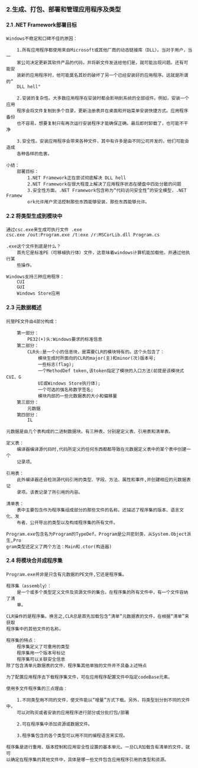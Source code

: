 ### 2.生成、打包、部署和管理应用程序及类型

#### 2.1 .NET Framework部署目标

    Windows不稳定和口碑不佳的原因：

        1.所有应用程序都使用来自Microsoft或其他厂商的动态链接库（DLL）。当对于用户，当一
        家公司决定更新其软件产品的代码，并将新文件发送给他们是，就可能出现问题。还有可能安
        装新的应用程序时，他可能莫名其妙的破坏了另一个已经安装好的应用程序。这就是所谓的“
        DLL hell"

        2.安装的复杂性。大多数应用程序在安装时都会影响到系统的全部组件。例如，安装一个应用
        程序会将文件复制到多个目录，更新注册表并在桌面和开始菜单安装快捷方式。应用程序备份
        也不容易，想要复制只有再次运行安装程序才能确保正确。最后即时卸载了，也可能不干净

        3.安全性。安装应用程序会带来各种文件，其中有许多是由不同公司开发的，他们可能会造成
        各种各样的危害。

    小结：
        部署目标：
            1.NET Framework正在尝试彻底解决 DLL hell
            2.NET Framework在很大程度上解决了应用程序状态在硬盘中四处分散的问题
            3.安全性方面，.NET Framework包含称为“代码访问安全性”的安全模型，.NET Framew
            ork允许用户灵活控制那些东西能够安装，那些东西能够允许。

#### 2.2 将类型生成到模块中

    通过csc.exe来生成可执行文件 .exe
    csc.exe /out:Program.exe /t:exe /r:MSCorLib.dll Program.cs

    .exe这个文件到底是什么？
        首先它是标准PE（可移植执行体）文件，这意味着windows计算机能加载他，并通过他执行某
        些操作。

    Windows支持三种应用程序：
        CUI 
        GUI 
        Windows Store应用

#### 2.3 元数据概述

    托管PE文件由4部分构成：

        第一部分：
            PE32(+)头:Windows要求的标准信息
        第二部分：
            CLR头:是一个小的信息块，是需要CLR的模块特有的。这个头包含了：
                模块生成时所面向的CLR的major(主)和minor(次)版本号;
                一些标志(flag);
                一个MethodDef token,该token指定了模块的入口方法(前提是该模块式CUI、G
                UI或Windows Store执行体);
                一个可选的强名称数字签名;
                模块内部的一些元数据表的大小和偏移量
        第三部分：
            元数据
        第四部分：
            IL
    
    元数据是由几个表构成的二进制数据块。有三种表，分别是定义表、引用表和清单表。

    定义表：
        编译器编译源代码时,代码所定义的任何东西都都导致在元数据定义表中的某个表中创建一个
        记录项。
    
    引用表：
        此外编译器还会检测源代码引用的类型、字段、方法、属性和事件,并创建相应的元数据表记
        录项。该表记录了所引用的内容。

    清单表：
        表中主要包含作为程序集组成部分的那些文件的名称。还描述了程序集的版本、语言文化、发
        布者、公开导出的类型以及构成程序集的所有文件。

    Program.exe包含名为Program的TypeDef。Program是公共密封类，从System.Object派生,Pro
    gram类型还定义了两个方法：Main和.ctor(构造器)

#### 2.4 将模块合并成程序集

    Program.exe并非是只含有元数据的PE文件,它还是程序集。

    程序集（assembly）：
        是一个或多个类型定义文件及资源文件的集合。在程序集的所有文件中，有一个文件容纳了清
        单。

    CLR操作的是程序集。换言之,CLR总是首先加载包含“清单”元数据表的文件，在根据“清单”来获取
    程序集中的其他文件的名称。

    程序集的特点：
        程序集定义了可重用的类型
        程序集用一个版本号标记
        程序集可以关联安全信息
    除了包含清单元数据表的文件、程序集其他单独的文件并不具备上述特点

    为了配置应用程序去下载程序集文件，可在应用程序配置文件中指定codeBase元素。

    使用多文件程序集的三点理由：

        1.不同类型用不同的文件，使文件能以“增量”方式下载。另外，将类型划分到不同的文件中，
        可以对购买或者安装的应用程序进行部分或分批打包/部署

        2.可在程序集中添加资源或数据文件。

        3.程序集包含的各个类型可以用不同的编程语言来实现。

    程序集是进行重用、版本控制和应用安全性设置的基本单元。一旦CLR加载含有清单的文件，就可
    以确定在程序集的其他文件中，具体是哪一些文件包含应用程序引用的类型和资源。

            
